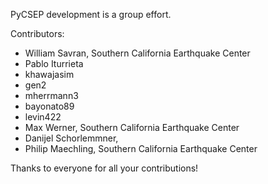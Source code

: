 PyCSEP development is a group effort.

Contributors:
* William Savran, Southern California Earthquake Center
* Pablo Iturrieta
* khawajasim 
* gen2
* mherrmann3
* bayonato89 
* levin422
* Max Werner, Southern California Earthquake Center
* Danijel Schorlemmner, 
* Philip Maechling, Southern California Earthquake Center

Thanks to everyone for all your contributions! 

